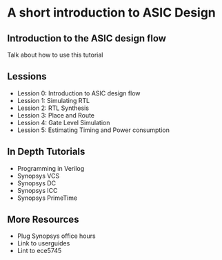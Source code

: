 A short introduction to ASIC Design
===

Introduction to the ASIC design flow
---

Talk about how to use this tutorial

Lessions
---

 - Lession 0: Introduction to ASIC design flow
 - Lession 1: Simulating RTL
 - Lession 2: RTL Synthesis
 - Lession 3: Place and Route
 - Lession 4: Gate Level Simulation
 - Lession 5: Estimating Timing and Power consumption

In Depth Tutorials
---

 - Programming in Verilog
 - Synopsys VCS
 - Synopsys DC
 - Synopsys ICC
 - Synopsys PrimeTime

More Resources
---

 - Plug Synopsys office hours
 - Link to userguides
 - Lint to ece5745
